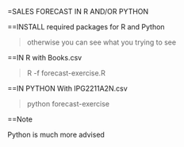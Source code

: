 =SALES FORECAST IN R AND/OR PYTHON

==INSTALL required packages for R and Python
> otherwise you can see what you trying to see

==IN R with Books.csv

> R -f forecast-exercise.R

==IN PYTHON With IPG2211A2N.csv

> python forecast-exercise

==Note

Python is much more advised

